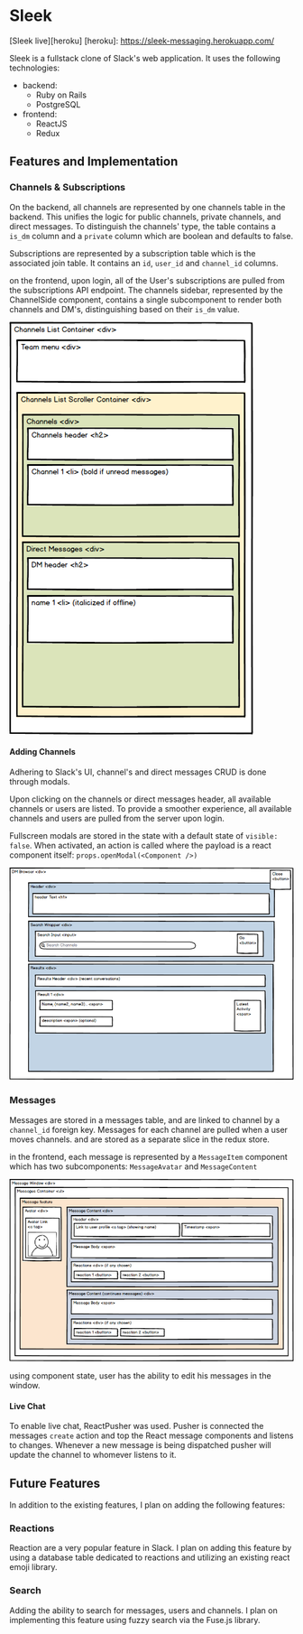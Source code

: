 # __Sleek__

[Sleek live][heroku]
[heroku]: https://sleek-messaging.herokuapp.com/

Sleek is a fullstack clone of Slack's web application.
It uses the following technologies:
* backend:
  + Ruby on Rails
  + PostgreSQL
* frontend:
  + ReactJS
  + Redux

## Features and Implementation
### Channels & Subscriptions
On the backend, all channels are represented by one channels table in the backend. This unifies the logic for public channels, private channels, and direct messages. To distinguish the channels' type, the table contains a `is_dm` column and a `private` column which are boolean and defaults to false.

Subscriptions are represented by a subscription table which is the associated join table. It contains an `id`, `user_id` and `channel_id` columns.

on the frontend, upon login, all of the User's subscriptions are pulled from the subscriptions API endpoint. The channels sidebar, represented by the ChannelSide component, contains a single subcomponent to render both channels and DM's, distinguishing based on their `is_dm` value.

![image of channels' sidebar](docs/wireframes/Channels-sidebar.png)

#### Adding Channels
Adhering to Slack's UI, channel's and direct messages CRUD is done through modals.

Upon clicking on the channels or direct messages header, all available channels or users are listed. To provide a smoother experience, all available channels and users are pulled from the server upon login.

Fullscreen modals are stored in the state with a default state of `visible: false`. When activated, an action is called where the payload is a react component itself: `props.openModal(<Component />)`

![image of channels' component](docs/wireframes/All-direct-messages.png)

### Messages
Messages are stored in a messages table, and are linked to channel by a `channel_id` foreign key.
Messages for each channel are pulled when a user moves channels. and are stored as a separate slice in the redux store.

in the frontend, each message is represented by a `MessageItem` component which has two subcomponents: `MessageAvatar` and `MessageContent`

![image of chat component](docs/wireframes/Chat.png)

using component state, user has the ability to edit his messages in the window.

#### Live Chat
To enable live chat, ReactPusher was used. Pusher is connected the messages `create` action and top the React message components and listens to changes. Whenever a new message is being dispatched pusher will update the channel to whomever listens to it.

## Future Features
In addition to the existing features, I plan on adding the following features:

### Reactions
Reaction are a very popular feature in Slack. I plan on adding this feature by using a database table dedicated to reactions and utilizing an existing react emoji library.

### Search
Adding the ability to search for messages, users and channels. I plan on implementing this feature using fuzzy search via the Fuse.js library.
